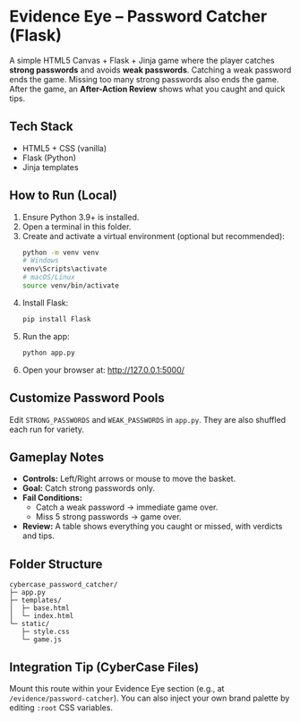 # Evidence Eye – Password Catcher (Flask)

A simple HTML5 Canvas + Flask + Jinja game where the player catches **strong passwords** and avoids **weak passwords**. Catching a weak password ends the game. Missing too many strong passwords also ends the game. After the game, an **After-Action Review** shows what you caught and quick tips.

## Tech Stack
- HTML5 + CSS (vanilla)
- Flask (Python)
- Jinja templates

## How to Run (Local)
1. Ensure Python 3.9+ is installed.
2. Open a terminal in this folder.
3. Create and activate a virtual environment (optional but recommended):
   ```bash
   python -m venv venv
   # Windows
   venv\Scripts\activate
   # macOS/Linux
   source venv/bin/activate
   ```
4. Install Flask:
   ```bash
   pip install Flask
   ```
5. Run the app:
   ```bash
   python app.py
   ```
6. Open your browser at: http://127.0.0.1:5000/

## Customize Password Pools
Edit `STRONG_PASSWORDS` and `WEAK_PASSWORDS` in `app.py`. They are also shuffled each run for variety.

## Gameplay Notes
- **Controls:** Left/Right arrows or mouse to move the basket.
- **Goal:** Catch strong passwords only.
- **Fail Conditions:**
  - Catch a weak password → immediate game over.
  - Miss 5 strong passwords → game over.
- **Review:** A table shows everything you caught or missed, with verdicts and tips.

## Folder Structure
```
cybercase_password_catcher/
├─ app.py
├─ templates/
│  ├─ base.html
│  └─ index.html
└─ static/
   ├─ style.css
   └─ game.js
```

## Integration Tip (CyberCase Files)
Mount this route within your Evidence Eye section (e.g., at `/evidence/password-catcher`). You can also inject your own brand palette by editing `:root` CSS variables.
